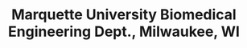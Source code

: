 ---
title: "Marquette University Biomedical Engineering Dept., Milwaukee, WI"
project_id: 
date: 
conference_id: ""
presenters:
   - peter_bandettini
summary: "Marquette University Biomedical Engineering Dept., Milwaukee, WI"
file: /assets/presentations/
filename: 
layout: presentation
---